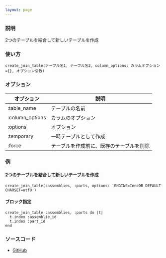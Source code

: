 ```yaml
---
layout: page
---
```


### 説明

2つのテーブルを結合して新しいテーブルを作成

### 使い方

    create_join_table(テーブル名1, テーブル名2, column_options: カラムオプション={}, オプション引数)

### オプション

| オプション      | 説明                                     |
| --------------- | ---------------------------------------- |
| :table_name     | テーブルの名前                           |
| :column_options | カラムのオプション                       |
| :options        | オプション                               |
| :temporary      | 一時テーブルとして作成                   |
| :force          | テーブルを作成前に、既存のテーブルを削除 |

### 例

#### 2つのテーブルを結合して新しいテーブルを作成

    create_join_table(:assemblies, :parts, options: 'ENGINE=InnoDB DEFAULT CHARSET=utf8')

#### ブロック指定

    create_join_table :assemblies, :parts do |t|
      t.index :assemblie_id
      t.index :part_id
    end

### ソースコード

- [GitHub](https://github.com/rails/rails/blob/984c3ef2775781d47efa9f541ce570daa2434a80/activerecord/lib/active_record/connection_adapters/abstract/schema_statements.rb#L384)
